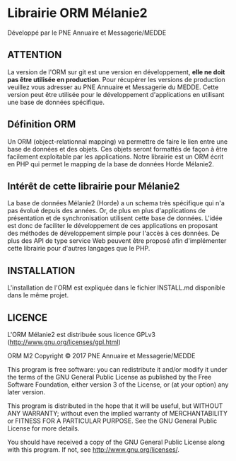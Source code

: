 Librairie ORM Mélanie2
======================

Développé par le PNE Annuaire et Messagerie/MEDDE

ATTENTION
---------

La version de l'ORM sur git est une version en développement, **elle ne doit pas être utilisée en production**.
Pour récupérer les versions de production veuillez vous adresser au PNE Annuaire et Messagerie du MEDDE.
Cette version peut être utilisée pour le développement d'applications en utilisant une base de données spécifique.


Définition ORM
--------------

Un ORM (object-relationnal mapping) va permettre de faire le lien entre une base de
données et des objets. Ces objets seront formattés de façon à être facilement exploitable par les
applications.
Notre librairie est un ORM écrit en PHP qui permet le mapping de la base de données Horde
Mélanie2.


Intérêt de cette librairie pour Mélanie2
----------------------------------------

La base de données Mélanie2 (Horde) a un schema très spécifique qui n'a pas évolué depuis
des années. Or, de plus en plus d'applications de présentation et de synchronisation utilisent cette
base de données. L'idée est donc de faciliter le développement de ces applications en proposant des
méthodes de développement simple pour l'accès à ces données. De plus des API de type service
Web peuvent être proposé afin d'implémenter cette librairie pour d'autres langages que le PHP.


INSTALLATION
------------

L'installation de l'ORM est expliquée dans le fichier INSTALL.md disponible dans le même projet.


LICENCE
-------

L'ORM Mélanie2 est distribuée sous licence GPLv3 (http://www.gnu.org/licenses/gpl.html)

ORM M2 Copyright © 2017  PNE Annuaire et Messagerie/MEDDE

This program is free software: you can redistribute it and/or modify
it under the terms of the GNU General Public License as published by
the Free Software Foundation, either version 3 of the License, or
(at your option) any later version.

This program is distributed in the hope that it will be useful,
but WITHOUT ANY WARRANTY; without even the implied warranty of
MERCHANTABILITY or FITNESS FOR A PARTICULAR PURPOSE.  See the
GNU General Public License for more details.

You should have received a copy of the GNU General Public License
along with this program.  If not, see <http://www.gnu.org/licenses/>.

